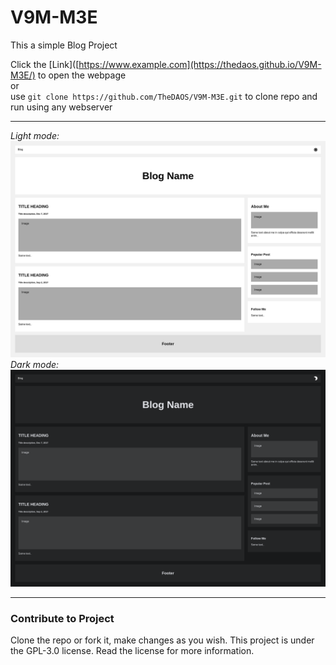 # V9M-M3E

This a simple Blog Project

Click the [Link]([https://www.example.com](https://thedaos.github.io/V9M-M3E/) to open the webpage  
or   
use `git clone https://github.com/TheDAOS/V9M-M3E.git` to clone repo and run using any webserver   

---

*Light mode:*
![Light](Image/light.png)
*Dark mode:*
![Dark](Image/Dark.png)

---
### Contribute to Project
Clone the repo or fork it, make changes as you wish.
This project is under the GPL-3.0 license. Read the license for more information.
